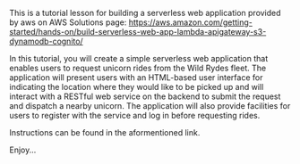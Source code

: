 This is a tutorial lesson for building a serverless web application provided by aws on AWS Solutions page: 
https://aws.amazon.com/getting-started/hands-on/build-serverless-web-app-lambda-apigateway-s3-dynamodb-cognito/

In this tutorial, you will create a simple serverless web application that enables users to request unicorn rides from the Wild Rydes fleet. The application will present users with an HTML-based user interface for indicating the location where they would like to be picked up and will interact with a RESTful web service on the backend to submit the request and dispatch a nearby unicorn. The application will also provide facilities for users to register with the service and log in before requesting rides.

Instructions can be found in the aformentioned link. 

Enjoy...